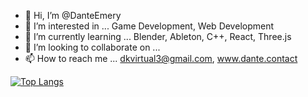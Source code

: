 - 👋 Hi, I’m @DanteEmery
- 👀 I’m interested in ... Game Development, Web Development
- 🌱 I’m currently learning ... Blender, Ableton, C++, React, Three.js
- 💞️ I’m looking to collaborate on ... 
- 📫 How to reach me ... dkvirtual3@gmail.com, www.dante.contact

[![Top Langs](https://github-readme-stats.vercel.app/api/top-langs/?username=danteemery&theme=calm&show_icons=true&langs_count=8&layout=compact)](https://github.com/anuraghazra/github-readme-stats)

<!---
DanteEmery/DanteEmery is a ✨ special ✨ repository because its `README.md` (this file) appears on your GitHub profile.
You can click the Preview link to take a look at your changes.
--->
